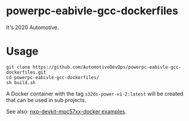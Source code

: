 # powerpc-eabivle-gcc-dockerfiles
It's 2020 Automotive.

# Usage

```
git clone https://github.com/AutomotiveDevOps/powerpc-eabivle-gcc-dockerfiles.git
cd powerpc-eabivle-gcc-dockerfiles/
sh build.sh
```

A Docker container with the tag ```s32ds-power-v1-2:latest``` will be created that can be used in sub projects.

See also: [nxp-devkit-mpc57xx-docker examples](https://github.com/AutomotiveDevOps/nxp-devkit-mpc57xx-docker/tree/DEVKIT-MPC5744P).
